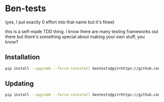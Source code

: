 # Ben-tests
(yes, I put exactly 0 effort into that name but it's finee)

this is a self-made TDD thing.
i know there are many testing frameworks out there but there's something
special about making your own stuff, you know?

## Installation
```bash
pip install --upgrade --force-reinstall bentests@git+https://github.com/ben-251/ben-tests.git
```

## Updating
```bash
pip install --upgrade --force-reinstall bentests@git+https://github.com/ben-251/ben-tests.git
```